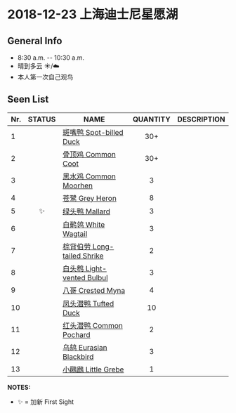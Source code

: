 # 2018-12-23 上海迪士尼星愿湖

## General Info
*  8:30 a.m. -- 10:30 a.m.
*  晴到多云  :sunny:/:cloud:
*  本人第一次自己观鸟

## Seen List
Nr.|STATUS | NAME                                   | QUANTITY| DESCRIPTION                    |
|--| :--:  |----------------------------------------| :-----: |--------------------------------|
|1| |[斑嘴鸭 Spot-billed Duck](https://github.com/simonace/My-Birding-Log/blob/master/have-seen-list.md#%E6%96%91%E5%98%B4%E9%B8%AD-spot-billed-duck)| 30+  | |
|2| |[骨顶鸡 Common Coot](https://github.com/simonace/My-Birding-Log/blob/master/have-seen-list.md#%E9%AA%A8%E9%A1%B6%E9%B8%A1-common-coot)| 30+ |   |
|3| |[黑水鸡 Common Moorhen](https://github.com/simonace/My-Birding-Log/blob/master/have-seen-list.md#%E9%BB%91%E6%B0%B4%E9%B8%A1-common-moorhen)| 3 |      |
|4| |[苍鹭 Grey Heron](https://github.com/simonace/My-Birding-Log/blob/master/have-seen-list.md#%E8%8B%8D%E9%B9%AD-grey-heron)|8 |    |
|5|:sparkles:|[绿头鸭 Mallard](https://github.com/simonace/My-Birding-Log/blob/master/have-seen-list.md#%E7%BB%BF%E5%A4%B4%E9%B8%AD-mallard)| 3 | |
|6||[白鹡鸰 White Wagtail](https://github.com/simonace/My-Birding-Log/blob/master/have-seen-list.md#%E7%99%BD%E9%B9%A1%E9%B8%B0-white-wagtail)| 3 |  |
|7| |[棕背伯劳 Long-tailed Shrike](https://github.com/simonace/My-Birding-Log/blob/master/have-seen-list.md#%E6%A3%95%E8%83%8C%E4%BC%AF%E5%8A%B3-long-tailed-shrike)| 2 | |
|8| |[白头鹎 Light-vented Bulbul](https://github.com/simonace/My-Birding-Log/blob/master/have-seen-list.md#%E7%99%BD%E5%A4%B4%E9%B9%8E-light-vented-bulbul)|3  |   |
|9| |[八哥 Crested Myna](https://github.com/simonace/My-Birding-Log/blob/master/have-seen-list.md#%E5%85%AB%E5%93%A5-crested-myna)|4|      |
|10||[凤头潜鸭 Tufted Duck](https://github.com/simonace/My-Birding-Log/blob/master/have-seen-list.md#%E5%87%A4%E5%A4%B4%E6%BD%9C%E9%B8%AD-tufted-duck)| 10 | |
|11||[红头潜鸭 Common Pochard](https://github.com/simonace/My-Birding-Log/blob/master/have-seen-list.md#%E7%BA%A2%E5%A4%B4%E6%BD%9C%E9%B8%AD-common-pochard)| 2 |  |
|12| |[乌鸫 Eurasian Blackbird](https://github.com/simonace/My-Birding-Log/blob/master/have-seen-list.md#%E4%B9%8C%E9%B8%AB-eurasian-blackbird)| 3 |  |
|13| |[小鸊鷉 Little Grebe](https://github.com/simonace/My-Birding-Log/blob/master/have-seen-list.md#%E5%B0%8F%E9%B8%8A%E9%B7%89-little-grebe)| 1 | |

**NOTES:**
- :sparkles: = 加新 First Sight
